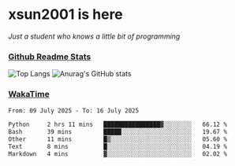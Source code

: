# xsun2001 is here

*Just a student who knows a little bit of programming*

### [Github Readme Stats](https://github.com/anuraghazra/github-readme-stats)

![Top Langs](https://github-readme-stats.vercel.app/api/top-langs/?username=xsun2001&layout=compact&theme=radical) ![Anurag's GitHub stats](https://github-readme-stats.vercel.app/api?username=xsun2001&show_icons=true&theme=radical)

### [WakaTime](https://wakatime.com)

<!--START_SECTION:waka-->

```txt
From: 09 July 2025 - To: 16 July 2025

Python     2 hrs 11 mins   ████████████████▓░░░░░░░░   66.12 %
Bash       39 mins         █████░░░░░░░░░░░░░░░░░░░░   19.67 %
Other      11 mins         █▒░░░░░░░░░░░░░░░░░░░░░░░   05.60 %
Text       8 mins          █░░░░░░░░░░░░░░░░░░░░░░░░   04.19 %
Markdown   4 mins          ▓░░░░░░░░░░░░░░░░░░░░░░░░   02.02 %
```

<!--END_SECTION:waka-->
